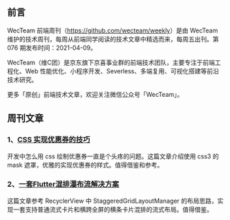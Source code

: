 ## 前言

WecTeam 前端周刊（<https://github.com/wecteam/weekly>）是由 WecTeam 维护的技术周刊，每周从前端同学阅读的技术文章中精选而来，每周五出刊。第 076 期发布时间：2021-04-09。

WecTeam（维C团）是京东旗下京喜事业群的前端技术团队，主要专注于前端工程化、Web 性能优化、小程序开发、Severless、多端复用、可视化搭建等前沿技术研究。

更多「原创」前端技术文章，欢迎关注微信公众号「WecTeam」。


## 周刊文章

### 1、[CSS 实现优惠券的技巧](https://juejin.cn/post/6945023989555134494)

开发中怎么用 css 绘制优惠券一直是个头疼的问题。这篇文章介绍使用 css3 的 mask 遮罩，优雅的实现优惠券的样式。值得借鉴和参考。

### 2、[一套Flutter混排瀑布流解决方案](https://juejin.cn/post/6947963887807365157)

这篇文章参考 RecyclerView 中 StaggeredGridLayoutManager 的布局思路，实现一套支持普通流式卡片和横跨全屏的横条卡片混排的流式布局。值得借鉴。
